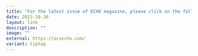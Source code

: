 ```yaml
---
title: "For the latest issue of ECHO magazine, please click on the following link:"
date: 2023-10-30
layout: link
description: ""
image: ""
external: https://acsecho.com/
variant: tiptap
---
```

